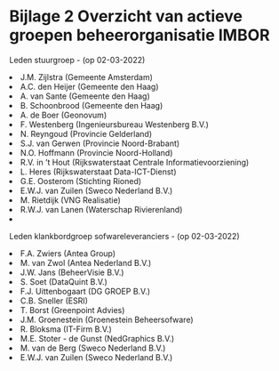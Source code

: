# Bijlage 2 Overzicht van actieve groepen beheerorganisatie IMBOR

Leden stuurgroep - (op 02-03-2022) 
<li> J.M. Zijlstra (Gemeente Amsterdam)
<li> A.C. den Heijer (Gemeente den Haag)
<li> A. van Sante (Gemeente den Haag) 
<li> B. Schoonbrood (Gemeente den Haag) 
<li> A. de Boer (Geonovum)
<li> F. Westenberg (Ingenieursbureau Westenberg B.V.)
<li> N. Reyngoud (Provincie Gelderland) 
<li> S.J. van Gerwen (Provincie Noord-Brabant)
<li> N.O. Hoffmann (Provincie Noord-Holland)
<li> R.V. in ’t Hout (Rijkswaterstaat Centrale Informatievoorziening)
<li> L. Heres (Rijkswaterstaat Data-ICT-Dienst)
<li> G.E. Oosterom (Stichting Rioned)
<li> E.W.J. van Zuilen (Sweco Nederland B.V.) 
<li> M. Rietdijk (VNG Realisatie) 
<li> R.W.J. van Lanen (Waterschap Rivierenland) <li>  

Leden klankbordgroep sofwareleveranciers - (op 02-03-2022) 

<li> F.A. Zwiers (Antea Group)
<li> M. van Zwol (Antea Nederland B.V.)
<li> J.W. Jans (BeheerVisie B.V.)
<li> S. Soet (DataQuint B.V.)
<li> F.J. Uittenbogaart (DG GROEP B.V.)
<li> C.B. Sneller (ESRI)
<li> T. Borst (Greenpoint Advies)
<li> J.M. Groenestein (Groenestein Beheersofware)
<li> R. Bloksma (IT-Firm B.V.)
<li> M.E. Stoter - de Gunst (NedGraphics B.V.)
<li> M. van de Berg (Sweco Nederland B.V.)
<li> E.W.J. van Zuilen (Sweco Nederland B.V.)   
